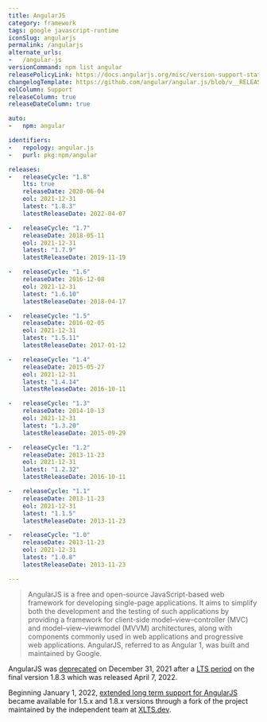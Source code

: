 ```yaml
---
title: AngularJS
category: framework
tags: google javascript-runtime
iconSlug: angularjs
permalink: /angularjs
alternate_urls:
-   /angular-js
versionCommand: npm list angular
releasePolicyLink: https://docs.angularjs.org/misc/version-support-status
changelogTemplate: https://github.com/angular/angular.js/blob/v__RELEASE_CYCLE__.x/CHANGELOG.md
eolColumn: Support
releaseColumn: true
releaseDateColumn: true

auto:
-   npm: angular

identifiers:
-   repology: angular.js
-   purl: pkg:npm/angular

releases:
-   releaseCycle: "1.8"
    lts: true
    releaseDate: 2020-06-04
    eol: 2021-12-31
    latest: "1.8.3"
    latestReleaseDate: 2022-04-07

-   releaseCycle: "1.7"
    releaseDate: 2018-05-11
    eol: 2021-12-31
    latest: "1.7.9"
    latestReleaseDate: 2019-11-19

-   releaseCycle: "1.6"
    releaseDate: 2016-12-08
    eol: 2021-12-31
    latest: "1.6.10"
    latestReleaseDate: 2018-04-17

-   releaseCycle: "1.5"
    releaseDate: 2016-02-05
    eol: 2021-12-31
    latest: "1.5.11"
    latestReleaseDate: 2017-01-12

-   releaseCycle: "1.4"
    releaseDate: 2015-05-27
    eol: 2021-12-31
    latest: "1.4.14"
    latestReleaseDate: 2016-10-11

-   releaseCycle: "1.3"
    releaseDate: 2014-10-13
    eol: 2021-12-31
    latest: "1.3.20"
    latestReleaseDate: 2015-09-29

-   releaseCycle: "1.2"
    releaseDate: 2013-11-23
    eol: 2021-12-31
    latest: "1.2.32"
    latestReleaseDate: 2016-10-11

-   releaseCycle: "1.1"
    releaseDate: 2013-11-23
    eol: 2021-12-31
    latest: "1.1.5"
    latestReleaseDate: 2013-11-23

-   releaseCycle: "1.0"
    releaseDate: 2013-11-23
    eol: 2021-12-31
    latest: "1.0.8"
    latestReleaseDate: 2013-11-23

---
```


> AngularJS is a free and open-source JavaScript-based web framework for developing single-page
> applications. It aims to simplify both the development and the testing of such applications by
> providing a framework for client-side model–view–controller (MVC) and model–view–viewmodel
> (MVVM) architectures, along with components commonly used in web applications and progressive
> web applications. AngularJS, referred to as Angular 1, was built and maintained by Google.

AngularJS was [deprecated](https://docs.angularjs.org/misc/version-support-status) on
December 31, 2021 after a [LTS period](https://blog.angular.io/stable-angularjs-and-long-term-support-7e077635ee9c)
on the final version 1.8.3 which was released April 7, 2022.

Beginning January 1, 2022, [extended long term support for AngularJS](https://xlts.dev/angularjs)
became available for 1.5.x and 1.8.x versions through a fork of the project maintained by the
independent team at [XLTS.dev](http://xlts.dev/).

